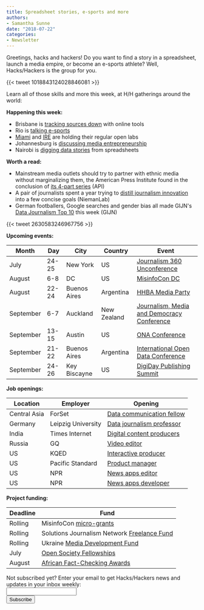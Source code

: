 ```yaml
---
title: Spreadsheet stories, e-sports and more
authors: 
- Samantha Sunne
date: "2018-07-22"
categories:
- Newsletter
---
```


Greetings, hacks and hackers! Do you want to find a story in a spreadsheet, launch a media empire, or become an e-sports athlete? Well, Hacks/Hackers is the group for you.

{{< tweet 1018843124028846081 >}}

Learn all of those skills and more this week, at H/H gatherings around the world:

**Happening this week:**

* Brisbane is [tracking sources down](https://www.meetup.com/Hacks-Hackers-Brisbane/events/251038592/) with online tools
* Rio is [talking e-sports](https://www.meetup.com/Hacks-Hackers-Rio/events/252977233/)
* [Miami](http://www.meetup.com/Hacks-Hackers-Miami/) and [IRE](http://www.meetup.com/hackshackersIRE/) are holding their regular open labs
* Johannesburg is [discussing media entrepreneurship](https://www.meetup.com/HacksHackersAfrica/events/252831191/)
* Nairobi is [digging data stories](https://www.facebook.com/events/2063788797217020/) from spreadsheets

**Worth a read:**

* Mainstream media outlets should try to partner with ethnic media without marginalizing them, the American Press Institute found in the conclusion of [its 4-part series](https://www.americanpressinstitute.org/publications/reports/strategy-studies/ethnic-mainstream-collaboration/) (API)
* A pair of journalists spent a year trying to [distill journalism innovation](http://www.niemanlab.org/2018/07/54-newsrooms-9-countries-and-9-core-ideas-heres-what-two-researchers-found-in-a-yearlong-quest-for-journalism-innovation/) into a few concise goals (NiemanLab)
* German footballers, Google searches and gender bias all made GIJN's [Data Journalism Top 10](https://gijn.org/2018/07/19/gijns-data-journalism-top-10-footballers-salaries-google-trends-and-gender-bias-with-pudding/) this week (GIJN)

{{< tweet 2630583246967756 >}}

**Upcoming events:**

| Month | Day | City | Country | Event |
| ----- | --- | ---- | ------- | ----- |
July | 24-25 | New York | US | [Journalism 360 Unconference](https://www.eventbrite.com/e/journalism-360-unconference-tickets-45516049730)
August | 6-8 | DC | US | [MisinfoCon DC](https://misinfocon.com/misinfocon-4-0-washington-dc-1b6ed42c5514)
August | 22-24 | Buenos Aires | Argentina | [HHBA Media Party](http://mediaparty.info/)
September | 6-7 | Auckland | New Zealand | [Journalism, Media and Democracy Conference](http://www.aut.ac.nz/study-at-aut/study-areas/communications/research/journalism,-media-and-democracy-research-centre/conferences)
September | 13-15 | Austin | US | [ONA Conference](https://ona18.journalists.org/)
September | 21-22 | Buenos Aires | Argentina | [International Open Data Conference](https://twitter.com/search?q=%23IODC18&src=typd)
September |  24-26 | Key Biscayne | US | [DigiDay Publishing Summit](https://digiday.com/event/2018-september-digiday-publishing-summit/)

**Job openings:**

| Location | Employer | Opening |
| -------- | -------- | ------- |
Central Asia | ForSet | [Data communication fellow](https://docs.google.com/forms/d/e/1FAIpQLSd2O4CkGOoleLfUPljPz1dBUkMuiKmxeQHFaIwFvYgfIZuEXw/viewform)
Germany | Leipzig University | [Data journalism professor](https://www.uni-leipzig.de/universitaet/stellen-und-ausbildung/stellenausschreibungen/hochschullehrer-und-leiter.html#c207312)
India | Times Internet | [Digital content producers](https://press.us12.list-manage.com/track/click?u=9c6c789dfe911a7c7977528db&id=398bdd472d&e=a5e52023bb)
Russia | GQ | [Video editor](https://press.us12.list-manage.com/track/click?u=9c6c789dfe911a7c7977528db&id=7b95c3b742&e=a5e52023bb)
US | KQED | [Interactive producer](https://twitter.us7.list-manage.com/track/click?u=818b59cc06f8b8376dd59bcf8&id=75a07dce9b&e=aa8bee9666)
US | Pacific Standard | [Product manager](https://twitter.us7.list-manage.com/track/click?u=818b59cc06f8b8376dd59bcf8&id=d8f95c3ccb&e=aa8bee9666)
US | NPR | [News apps editor](https://twitter.us7.list-manage.com/track/click?u=818b59cc06f8b8376dd59bcf8&id=9ef825c943&e=aa8bee9666)
US | NPR | [News apps developer](https://twitter.us7.list-manage.com/track/click?u=818b59cc06f8b8376dd59bcf8&id=59d241442a&e=aa8bee9666)

**Project funding:**

| Deadline | Fund |
| -------- | ---- |
Rolling | MisinfoCon [micro-grants](https://docs.google.com/forms/d/e/1FAIpQLScyX13mJU0DLUaoAFijjClCOUbzKrdqfFR2gMwv0eXVKJYXyQ/viewform?c=0&w=1)
Rolling | Solutions Journalism Network [Freelance Fund](https://thewholestory.solutionsjournalism.org/now-offering-travel-funds-for-freelancers-857c49f9b395)
Rolling | Ukraine [Media Development Fund](http://ijnet.org/en/opportunities/media-development-grants-available-ukraine)
July | [Open Society Fellowships](http://ijnet.org/en/opportunities/open-society-fellowship-open-worldwide)
August | [African Fact-Checking Awards](https://africacheck.org/how-to-fact-check/the-african-fact-checking-awards/)

<div id="mc_embed_signup"><form id="mc-embedded-subscribe-form" class="validate" action="//hackshackers.us1.list-manage.com/subscribe/post?u=c56f2e53d5ed6ef87f8aaa75c&amp;id=fb2bc6f10b" method="post" name="mc-embedded-subscribe-form" novalidate="" target="_blank">

<div id="mc_embed_signup_scroll">

<div class="mc-field-group"><label for="mce-EMAIL">Not subscribed yet? Enter your email to get Hacks/Hackers news and updates in your inbox weekly:  </label></div>

<div class="mc-field-group"><input id="mce-EMAIL" class="required email" name="EMAIL" type="email" value="" /></div>

<!-- real people should not fill this in and expect good things - do not remove this or risk form bot signups-->

<div style="position: absolute; left: -5000px;"><input tabindex="-1" name="b_c56f2e53d5ed6ef87f8aaa75c_fb2bc6f10b" type="text" value="" /></div>

<div class="clear"><input id="mc-embedded-subscribe" class="button" name="subscribe" type="submit" value="Subscribe" /></div>

</div>

</form></div>

<!--End mc_embed_signup-->

<meta name="twitter:card" content="summary">

<meta name="twitter:image:src" content="https://hackshackers.com/content-images/about/hackshackers_logomark.png">

